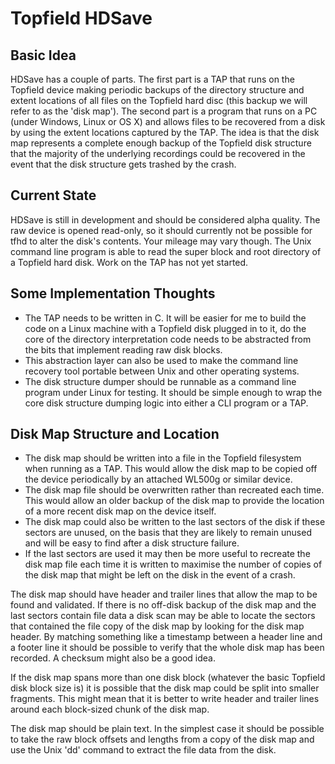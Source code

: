 Topfield HDSave
===============

Basic Idea
----------

HDSave has a couple of parts. The first part is a TAP that runs on the
Topfield device making periodic backups of the directory structure and
extent locations of all files on the Topfield hard disc (this backup we
will refer to as the 'disk map'). The second part is a program that runs
on a PC (under Windows, Linux or OS X) and allows files to be recovered
from a disk by using the extent locations captured by the TAP. The idea
is that the disk map represents a complete enough backup of the Topfield 
disk structure that the majority of the underlying recordings could be
recovered in the event that the disk structure gets trashed by the crash.

Current State
-------------

HDSave is still in development and should be considered alpha quality.
The raw device is opened read-only, so it should currently not be possible
for tfhd to alter the disk's contents. Your mileage may vary though.
The Unix command line program is able to read the super block and root
directory of a Topfield hard disk. Work on the TAP has not yet started.

Some Implementation Thoughts
----------------------------

* The TAP needs to be written in C. It will be easier for me to build
  the code on a Linux machine with a Topfield disk plugged in to it,
  do the core of the directory interpretation code needs to be abstracted
  from the bits that implement reading raw disk blocks.
* This abstraction layer can also be used to make the command line
  recovery tool portable between Unix and other operating systems.
* The disk structure dumper should be runnable as a command line program
  under Linux for testing. It should be simple enough to wrap the core
  disk structure dumping logic into either a CLI program or a TAP.

Disk Map Structure and Location
-------------------------------

* The disk map should be written into a file in the Topfield filesystem
  when running as a TAP. This would allow the disk map to be copied off
  the device periodically by an attached WL500g or similar device.
* The disk map file should be overwritten rather than recreated each time.
  This would allow an older backup of the disk map to provide the location
  of a more recent disk map on the device itself.
* The disk map could also be written to the last sectors of the disk if
  these sectors are unused, on the basis that they are likely to remain
  unused and will be easy to find after a disk structure failure.
* If the last sectors are used it may then be more useful to recreate the
  disk map file each time it is written to maximise the number of copies
  of the disk map that might be left on the disk in the event of a crash.

The disk map should have header and trailer lines that allow the map
to be found and validated. If there is no off-disk backup of the disk
map and the last sectors contain file data a disk scan may be able to
locate the sectors that contained the file copy of the disk map by
looking for the disk map header. By matching something like a timestamp
between a header line and a footer line it should be possible to verify
that the whole disk map has been recorded. A checksum might also be a
good idea.

If the disk map spans more than one disk block (whatever the basic Topfield
disk block size is) it is possible that the disk map could be split into
smaller fragments. This might mean that it is better to write header and
trailer lines around each block-sized chunk of the disk map.

The disk map should be plain text. In the simplest case it should be
possible to take the raw block offsets and lengths from a copy of the disk
map and use the Unix 'dd' command to extract the file data from the disk.
